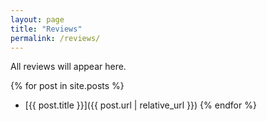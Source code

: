 ```yaml
---
layout: page
title: "Reviews"
permalink: /reviews/
---
```

All reviews will appear here.

{% for post in site.posts %}
- [{{ post.title }}]({{ post.url | relative_url }})
{% endfor %}
